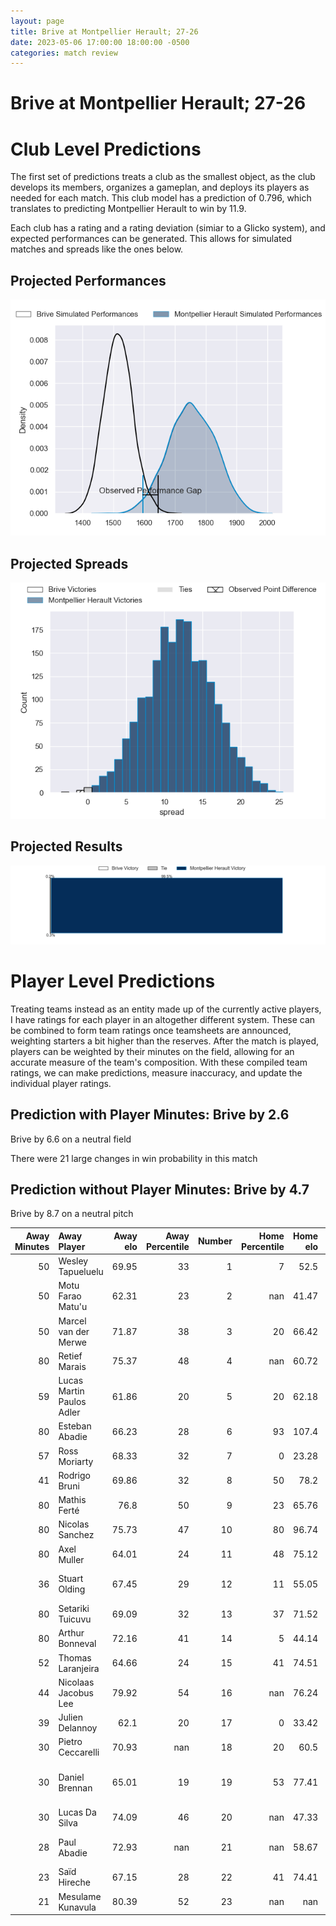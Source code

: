 ```yaml
---  
layout: page  
title: Brive at Montpellier Herault; 27-26  
date: 2023-05-06 17:00:00 18:00:00 -0500  
categories: match review  
---
```

# Brive at Montpellier Herault; 27-26

# Club Level Predictions


The first set of predictions treats a club as the smallest object, as the club develops its members, organizes a gameplan, and deploys its players as needed for each match. This club model has a prediction of 0.796, which translates to predicting Montpellier Herault to win by 11.9.

Each club has a rating and a rating deviation (simiar to a Glicko system), and expected performances can be generated. This allows for simulated matches and spreads like the ones below.
## Projected Performances


![Projected Performances](plots/performances_2023-05-06-MontpellierHerault-Brive.png)
## Projected Spreads


![Projected Spreads](plots/spreads_2023-05-06-MontpellierHerault-Brive.png)
## Projected Results


![Projected Results](plots/resultbar_2023-05-06-MontpellierHerault-Brive.png)
# Player Level Predictions


Treating teams instead as an entity made up of the currently active players, I have ratings for each player in an altogether different system. These can be combined to form team ratings once teamsheets are announced, weighting starters a bit higher than the reserves. After the match is played, players can be weighted by their minutes on the field, allowing for an accurate measure of the team's composition. With these compiled team ratings, we can make predictions, measure inaccuracy, and update the individual player ratings.
## Prediction with Player Minutes: Brive by 2.6


Brive by 6.6 on a neutral field

There were 21 large changes in win probability in this match
## Prediction without Player Minutes: Brive by 4.7


Brive by 8.7 on a neutral pitch



|   Away Minutes | Away Player               |   Away elo |   Away Percentile |   Number |   Home Percentile |   Home elo | Home Player                         |   Home Minutes |
|---------------:|:--------------------------|-----------:|------------------:|---------:|------------------:|-----------:|:------------------------------------|---------------:|
|             50 | Wesley Tapueluelu         |      69.95 |                33 |        1 |                 7 |      52.5  | Enzo Forletta                       |             51 |
|             50 | Motu Farao Matu'u         |      62.31 |                23 |        2 |               nan |      41.47 | Curtis Langdon                      |             47 |
|             50 | Marcel van der Merwe      |      71.87 |                38 |        3 |                20 |      66.42 | Titi Lamositele                     |             45 |
|             80 | Retief Marais             |      75.37 |                48 |        4 |               nan |      60.72 | Florian Verhaeghe                   |             50 |
|             59 | Lucas Martin Paulos Adler |      61.86 |                20 |        5 |                20 |      62.18 | Bastien Chalureau                   |             62 |
|             80 | Esteban Abadie            |      66.23 |                28 |        6 |                93 |     107.4  | Lenni Nouchi                        |             80 |
|             57 | Ross Moriarty             |      68.33 |                32 |        7 |                 0 |      23.28 | Alexandre Bécognée                  |             80 |
|             41 | Rodrigo Bruni             |      69.86 |                32 |        8 |                50 |      78.2  | Zach Mercer                         |             80 |
|             80 | Mathis Ferté              |      76.8  |                50 |        9 |                23 |      65.76 | Léo Coly                            |             39 |
|             80 | Nicolas Sanchez           |      75.73 |                47 |       10 |                80 |      96.74 | Paolo Garbisi                       |             80 |
|             80 | Axel Muller               |      64.01 |                24 |       11 |                48 |      75.12 | George Bridge                       |             80 |
|             36 | Stuart Olding             |      67.45 |                29 |       12 |                11 |      55.05 | Jan Lodewyk Serfontein              |             50 |
|             80 | Setariki Tuicuvu          |      69.09 |                32 |       13 |                37 |      71.52 | Thomas Darmon                       |             80 |
|             80 | Arthur Bonneval           |      72.16 |                41 |       14 |                 5 |      44.14 | Julien Tisseron                     |             80 |
|             52 | Thomas Laranjeira         |      64.66 |                24 |       15 |                41 |      74.51 | Anthony Bouthier                    |             80 |
|             44 | Nicolaas Jacobus Lee      |      79.92 |                54 |       16 |               nan |      76.24 | Gela Aprasidze                      |             41 |
|             39 | Julien Delannoy           |      62.1  |                20 |       17 |                 0 |      33.42 | Mohamed Haouas                      |             35 |
|             30 | Pietro Ceccarelli         |      70.93 |               nan |       18 |                20 |      60.5  | Vincent Giudicelli                  |             33 |
|             30 | Daniel Brennan            |      65.01 |                19 |       19 |                53 |      77.41 | Nicolaas Jacobus Janse van Rensburg |             30 |
|             30 | Lucas Da Silva            |      74.09 |                46 |       20 |               nan |      47.33 | Pierre Lucas                        |             30 |
|             28 | Paul Abadie               |      72.93 |               nan |       21 |               nan |      58.67 | Simon-Pierre Chauvac                |             29 |
|             23 | Saïd Hireche              |      67.15 |                28 |       22 |                41 |      74.41 | Tyler Evan Duguid                   |             18 |
|             21 | Mesulame Kunavula         |      80.39 |                52 |       23 |               nan |     nan    | nan                                 |            nan |

